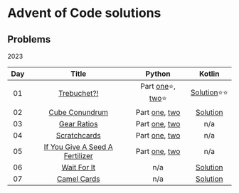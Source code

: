 # Advent of Code solutions
## Problems

2023

| Day |                                 Title                                  |                          Python                           |                         Kotlin                         |
|:---:|:----------------------------------------------------------------------:|:---------------------------------------------------------:|:------------------------------------------------------:|
| 01  |           [Trebuchet?!](https://adventofcode.com/2023/day/1)           | Part [one](python/2023/1a.py)⭐, [two](python/2023/1b.py)⭐ | [Solution](kotlin/solutions/aockt/y2023/Y2023D01.kt)⭐⭐ |
| 02  |         [Cube Conundrum](https://adventofcode.com/2023/day/2)          |  Part [one](python/2023/2a.py), [two](python/2023/2b.py)  |  [Solution](kotlin/solutions/aockt/y2023/Y2023D02.kt)  |
| 03  |           [Gear Ratios](https://adventofcode.com/2023/day/3)           |  Part [one](python/2023/3a.py), [two](python/2023/3b.py)  |                          n/a                           |
| 04  |          [Scratchcards](https://adventofcode.com/2023/day/4)           |  Part [one](python/2023/4a.py), [two](python/2023/4b.py)  |                          n/a                           |
| 05  | [If You Give A Seed A Fertilizer](https://adventofcode.com/2023/day/5) |  Part [one](python/2023/5a.py), [two](python/2023/5b.py)  |                          n/a                           |
| 06  |           [Wait For It](https://adventofcode.com/2023/day/6)           |                            n/a                            |  [Solution](kotlin/solutions/aockt/y2023/Y2023D06.kt)  |
| 07  |           [Camel Cards](https://adventofcode.com/2023/day/6)           |                            n/a                            |  [Solution](kotlin/solutions/aockt/y2023/Y2023D07.kt)  |
